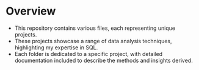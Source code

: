 # Overview #
 - This repository contains various files, each representing unique projects. 
 - These projects showcase a range of data analysis techniques, highlighting my expertise in SQL. 
 - Each folder is dedicated to a specific project, with detailed documentation included to describe the methods and insights derived.


